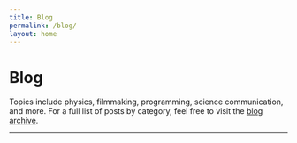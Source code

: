 ```yaml
---
title: Blog
permalink: /blog/
layout: home
---
```


# Blog
Topics include physics, filmmaking, programming, science communication, and more. For a full list of posts by category, feel free to visit the <a href = "/archive">blog archive</a>.

---
